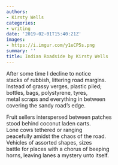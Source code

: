 ```yaml
---
authors:
- Kirsty Wells
categories:
- writing
date: '2019-02-01T15:40:21Z'
images:
- https://i.imgur.com/y1eCP5s.png
summary: ''
title: Indian Roadside by Kirsty Wells
---
```

After some time I decline to notice<br>
stacks of rubbish, littering road margins.<br>
Instead of grassy verges, plastic piled;<br>
bottles, bags, polystyrene, tyres,<br>
metal scraps and everything in between<br>
covering the sandy road’s edge.<br>

Fruit sellers interspersed between patches<br>
stood behind coconut laden carts.<br>
Lone cows tethered or ranging<br>
peacefully amidst the chaos of the road.<br>
Vehicles of assorted shapes, sizes<br>
battle for places with a chorus of beeping<br>
horns, leaving lanes a mystery unto itself.<br>